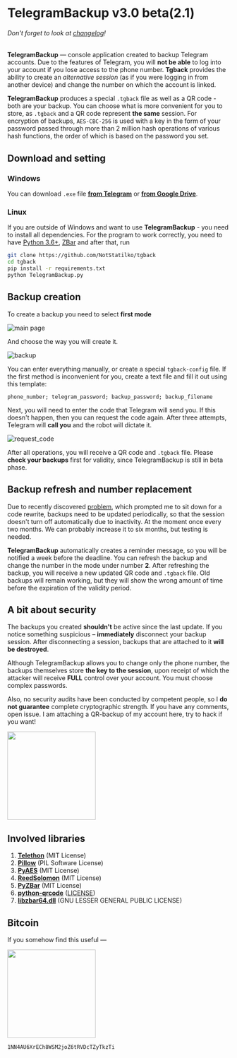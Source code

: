 # TelegramBackup v3.0 beta(2.1)
######  _Don't forget to look at [changelog](CHANGELOG.md)!_

**TelegramBackup** — console application created to backup Telegram accounts. Due to the features of Telegram, you will **not be able** to log into your account if you lose access to the phone number. **Tgback** provides the ability to create an _alternative session_ (as if you were logging in from another device) and change the number on which the account is linked.

**TelegramBackup** produces a special `.tgback` file as well as a QR code - both are your backup. You can choose what is more convenient for you to store, as `.tgback` and a QR code represent **the same** session. For encryption of backups, `AES-CBC-256` is used with a key in the form of your password passed through more than 2 million hash operations of various hash functions, the order of which is based on the password you set.

 ## Download and setting
 ### Windows
  You can download `.exe` file [**from Telegram**](https://t.me/nontgback) or [**from Google Drive**](https://drive.google.com/folderview?id=1-x6Yxp3s5-SOAHTvCHdxkAsYP011jsDz). 
 ### Linux
  If you are outside of Windows and want to use **TelegramBackup** - you need to install all dependencies. For the program to work correctly, you need to have [Python 3.6+](https://python.org), [ZBar](http://zbar.sourceforge.net) and after that, run
  ```bash
  git clone https://github.com/NotStatilko/tgback
  cd tgback
  pip install -r requirements.txt
  python TelegramBackup.py
  ```
 ## Backup creation
  To create a backup you need to select **first mode**

  ![main page](https://telegra.ph/file/5ba889aff30a503e32f80.png)
  
  And choose the way you will create it.

  ![backup](https://telegra.ph/file/0424f7419d2cb13ceffbd.png)
  
  You can enter everything manually, or create a special `tgback-config` file. If the first method is inconvenient for you, create a text file and fill it out using this template:
  ```
  phone_number; telegram_password; backup_password; backup_filename
  ```
  Next, you will need to enter the code that Telegram will send you. If this doesn't happen, then you can request the code again. After three attempts, Telegram will **call you** and the robot will dictate it.

  ![request_code](https://telegra.ph/file/af75b96c5cab656ed7a89.png)

After all operations, you will receive a QR code and `.tgback` file. Please **check your backups** first for validity, since TelegramBackup is still in beta phase.

## Backup refresh and number replacement
 Due to recently discovered [problem](https://github.com/NotStatilko/tgback/issues/2), which prompted me to sit down for a code rewrite, backups need to be updated periodically, so that the session doesn't turn off automatically due to inactivity. At the moment once every two months. We can probably increase it to six months, but testing is needed. 

**TelegramBackup** automatically creates a reminder message, so you will be notified a week before the deadline. You can refresh the backup and change the number in the mode under number **2**. After refreshing the backup, you will receive a new updated QR code and `.tgback` file. Old backups will remain working, but they will show the wrong amount of time before the expiration of the validity period.

## A bit about security
 The backups you created **shouldn't** be active since the last update. If you notice something suspicious – **immediately** disconnect your backup session. After disconnecting a session, backups that are attached to it **will be destroyed**. 

Although TelegramBackup allows you to change only the phone number, the backups themselves store **the key to the session**, upon receipt of which the attacker will receive **FULL** control over your account. You must choose complex passwords. 

Also, no security audits have been conducted by competent people, so I **do not guarantee** complete cryptographic strength. If you have any comments, open issue. I am attaching a QR-backup of my account here, try to hack if you want!

<img src="https://telegra.ph/file/4309aba93c6d673470e9e.png" width="200" height="200"></img>

## Involved libraries
1. [**Telethon**](https://github.com/LonamiWebs/Telethon) (MIT License)
2. [**Pillow**](https://github.com/python-pillow/Pillow) (PIL Software License)
3. [**PyAES**](https://github.com/ricmoo/pyaes) (MIT License)
4. [**ReedSolomon**](https://github.com/tomerfiliba/reedsolomon) (MIT License)
5. [**PyZBar**](https://github.com/NaturalHistoryMuseum/pyzbar) (MIT License)
6. [**python-qrcode**](https://github.com/lincolnloop/python-qrcode) ([LICENSE](https://github.com/lincolnloop/python-qrcode/blob/master/LICENSE))
7. [**libzbar64.dll**](https://github.com/dani4/ZBarWin64) (GNU LESSER GENERAL PUBLIC LICENSE)
## Bitcoin
If you somehow find this useful —

<img src="https://telegra.ph/file/fdf5512c31826ca738ba8.png" width="200" height="200"></img>
```
1NN4AU6XrECh8WSM2joZ6tRVDcTZyTkzTi
```
